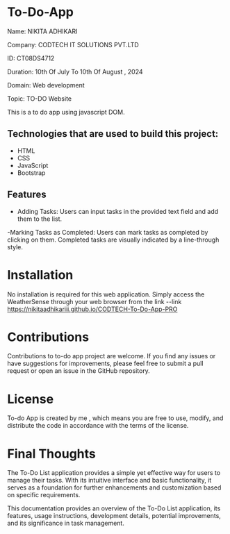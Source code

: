 # To-Do-App

Name: NIKITA ADHIKARI

Company: CODTECH IT SOLUTIONS PVT.LTD

ID: CT08DS4712

Duration: 10th Of July To 10th Of August ,  2024

Domain: Web development

Topic: TO-DO Website 

This is a to do app using javascript DOM.

## Technologies that are used to build this project:
- HTML
- CSS
- JavaScript
- Bootstrap

## Features
- Adding Tasks: Users can input tasks in the provided text field and add them to the list.

-Marking Tasks as Completed: Users can mark tasks as completed by clicking on them. Completed tasks are visually indicated by a line-through style.

# Installation

No installation is required for this web application. Simply access the WeatherSense through your web browser from the link --link https://nikitaadhikariii.github.io/CODTECH-To-Do-App-PRO
# Contributions

Contributions to to-do app project are welcome. If you find any issues or have suggestions for improvements, please feel free to submit a pull request 
or open an issue in the GitHub repository.

# License

To-do App is created by me , which means you are free to use, modify, and distribute the code in accordance with the terms of the license.

# Final Thoughts

The To-Do List application provides a simple yet effective way for users to manage their tasks. With its intuitive interface and basic functionality, it serves as a foundation for further enhancements and customization based on specific requirements.

This documentation provides an overview of the To-Do List application, its features, usage instructions, development details, potential improvements, and its significance in task management.
